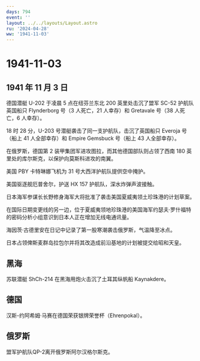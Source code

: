 ```yaml
---
days: 794
event: ''
layout: ../../layouts/Layout.astro
ru: '2024-04-28'
ww: '1941-11-03'
---
```


# 1941-11-03

## 1941 年 11 月 3 日

德国潜艇 U-202 于凌晨 5 点在纽芬兰东北 200 英里处击沉了盟军 SC-52
护航队英国船只 Flynderborg 号（3 人死亡，21 人幸存）和 Gretavale 号（38
人死亡，6 人幸存）。

18 时 28 分，U-203 号潜艇袭击了同一支护航队，击沉了英国船只 Everoja
号（船上 41 人全部幸存）和 Empire Gemsbuck 号（船上 43 人全部幸存）。

在俄罗斯，德国第 2 装甲集团军进攻图拉，而其他德国部队则占领了西南 180
英里处的库尔斯克，以保护向莫斯科进攻的南翼。

美国 PBY 卡特琳娜飞机为 31 号大西洋护航队提供空中掩护。

美国驱逐舰厄普舍尔，护送 HX 157 护航队，深水炸弹声波接触。

日本海军参谋长长野修身海军大将批准了袭击美国夏威夷领土珍珠港的计划草案。

在国际日期变更线的另一边，位于夏威夷领地珍珠港的美国海军约瑟夫·罗什福特的密码分析小组意识到日本人正在增加无线电通讯量。

海因茨·古德里安在日记中记录了第一股寒潮袭击俄罗斯，气温降至冰点。

日本占领俾斯麦群岛拉包尔并将其改造成前沿基地的计划被提交给昭和天皇。

## 黑海

苏联潜艇 ShCh-214 在黑海用炮火击沉了土耳其纵帆船 Kaynakdere。

## 德国

汉斯-约阿希姆·马赛在德国荣获银牌荣誉杯（Ehrenpokal）。

## 俄罗斯

盟军护航队QP-2离开俄罗斯阿尔汉格尔斯克。